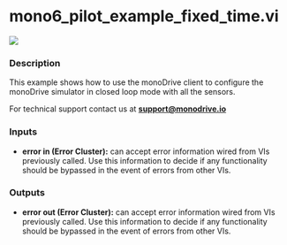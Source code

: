 # mono6_pilot_example_fixed_time.vi

<p class="img_container">
<img class="lg_img" src="../mono6_pilot_example_fixed_time.png"/>
</p>

### Description

This example shows how to use the monoDrive client to configure the monoDrive simulator in closed loop mode with all the sensors.

For technical support contact us at <b>support@monodrive.io</b> 

### Inputs

- **error in (Error Cluster):** can accept error information wired from VIs previously called. Use this information to decide if any functionality should be bypassed in the event of errors from other VIs. 

### Outputs

- **error out (Error Cluster):** can accept error information wired from VIs previously called. Use this information to decide if any functionality should be bypassed in the event of errors from other VIs. 

<p>&nbsp;</p>
